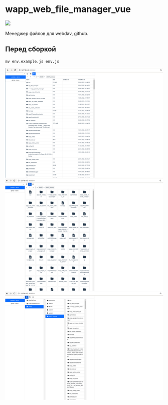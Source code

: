 # wapp_web_file_manager_vue

![](https://asdertasd.site/counter/wapp_web_file_manager_vue)

Менеджер файлов для webdav, github.

## Перед сборкой

```
mv env.example.js env.js
```

![](images/2023-02-06_02-48.png)
![](images/2023-02-06_02-56.png)
![](images/2023-02-06_02-57.png)
